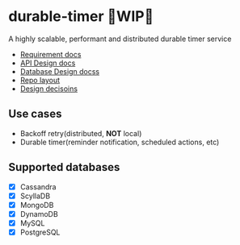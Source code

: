 # durable-timer 🚧WIP🚧
A highly scalable, performant and distributed durable timer service

* [Requirement docs](./REQUIREMENTS.md)
* [API Design docs](./docs/design/api-design.md)
* [Database Design docss](./docs/design/database-design.md)
* [Repo layout](./docs/repo-layout.md)
* [Design decisoins](./DECISION_LOG.md)

## Use cases
* Backoff retry(distributed, **NOT** local)
* Durable timer(reminder notification, scheduled actions, etc)


## Supported databases
* [x] Cassandra
* [x] ScyllaDB
* [x] MongoDB
* [x] DynamoDB
* [x] MySQL
* [x] PostgreSQL
